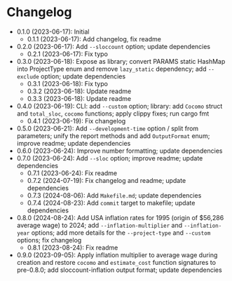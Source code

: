 # Changelog

* 0.1.0 (2023-06-17): Initial
    * 0.1.1 (2023-06-17): Add changelog, fix readme
* 0.2.0 (2023-06-17): Add `--sloccount` option; update dependencies
    * 0.2.1 (2023-06-17): Fix typo
* 0.3.0 (2023-06-18): Expose as library; convert PARAMS static HashMap into ProjectType enum and remove `lazy_static` dependency; add `--exclude` option; update dependencies
    * 0.3.1 (2023-06-18): Fix typo
    * 0.3.2 (2023-06-18): Update readme
    * 0.3.3 (2023-06-18): Update readme
* 0.4.0 (2023-06-19): CLI: add `--custom` option; library: add `Cocomo` struct and `total_sloc`, `cocomo` functions; apply clippy fixes; run cargo fmt
    * 0.4.1 (2023-06-19): Fix changelog
* 0.5.0 (2023-06-21): Add `--development-time` option / split from parameters; unify the report methods and add `OutputFormat` enum; improve readme; update dependencies
* 0.6.0 (2023-06-24): Improve number formatting; update dependencies
* 0.7.0 (2023-06-24): Add `--sloc` option; improve readme; update dependencies
    * 0.7.1 (2023-06-24): Fix readme
    * 0.7.2 (2024-07-19): Fix changelog and readme; update dependencies
    * 0.7.3 (2024-08-06): Add `Makefile.md`; update dependencies
    * 0.7.4 (2024-08-23): Add `commit` target to makefile; update dependencies
* 0.8.0 (2024-08-24): Add USA inflation rates for 1995 (origin of $56,286 average wage) to 2024; add `--inflation-multiplier` and `--inflation-year` options; add more details for the `--project-type` and `--custom` options; fix changelog
    * 0.8.1 (2023-08-24): Fix readme
* 0.9.0 (2023-09-05): Apply inflation multiplier to average wage during creation and restore `cocomo` and `estimate_cost` function signatures to pre-0.8.0; add sloccount-inflation output format; update dependencies

